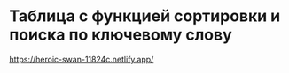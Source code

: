 # Таблица с функцией сортировки и поиска по ключевому слову

https://heroic-swan-11824c.netlify.app/

